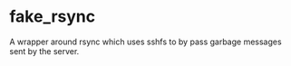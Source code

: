 # fake_rsync
A wrapper around rsync which uses sshfs to by pass garbage messages sent by the server.
